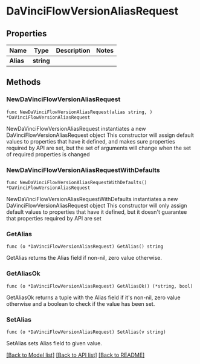 # DaVinciFlowVersionAliasRequest

## Properties

Name | Type | Description | Notes
------------ | ------------- | ------------- | -------------
**Alias** | **string** |  | 

## Methods

### NewDaVinciFlowVersionAliasRequest

`func NewDaVinciFlowVersionAliasRequest(alias string, ) *DaVinciFlowVersionAliasRequest`

NewDaVinciFlowVersionAliasRequest instantiates a new DaVinciFlowVersionAliasRequest object
This constructor will assign default values to properties that have it defined,
and makes sure properties required by API are set, but the set of arguments
will change when the set of required properties is changed

### NewDaVinciFlowVersionAliasRequestWithDefaults

`func NewDaVinciFlowVersionAliasRequestWithDefaults() *DaVinciFlowVersionAliasRequest`

NewDaVinciFlowVersionAliasRequestWithDefaults instantiates a new DaVinciFlowVersionAliasRequest object
This constructor will only assign default values to properties that have it defined,
but it doesn't guarantee that properties required by API are set

### GetAlias

`func (o *DaVinciFlowVersionAliasRequest) GetAlias() string`

GetAlias returns the Alias field if non-nil, zero value otherwise.

### GetAliasOk

`func (o *DaVinciFlowVersionAliasRequest) GetAliasOk() (*string, bool)`

GetAliasOk returns a tuple with the Alias field if it's non-nil, zero value otherwise
and a boolean to check if the value has been set.

### SetAlias

`func (o *DaVinciFlowVersionAliasRequest) SetAlias(v string)`

SetAlias sets Alias field to given value.



[[Back to Model list]](../README.md#documentation-for-models) [[Back to API list]](../README.md#documentation-for-api-endpoints) [[Back to README]](../README.md)


